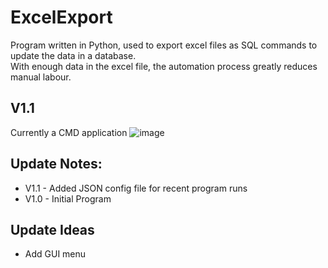 # ExcelExport
Program written in Python, used to export excel files as SQL commands to update the data in a database.  
With enough data in the excel file, the automation process greatly reduces manual labour.

## V1.1
Currently a CMD application
![image](https://user-images.githubusercontent.com/58745400/133308370-cce48889-03fb-47c1-a41f-2ce35aff614a.png)

## Update Notes:
- V1.1 - Added JSON config file for recent program runs
- V1.0 - Initial Program

## Update Ideas
- Add GUI menu
